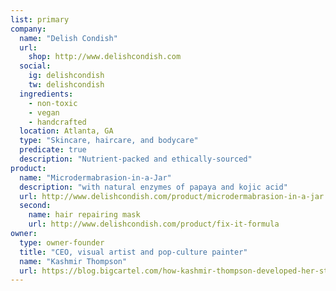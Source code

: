 ```yaml
---
list: primary
company:
  name: "Delish Condish"
  url:
    shop: http://www.delishcondish.com
  social:
    ig: delishcondish
    tw: delishcondish
  ingredients:
    - non-toxic
    - vegan
    - handcrafted
  location: Atlanta, GA
  type: "Skincare, haircare, and bodycare"
  predicate: true
  description: "Nutrient-packed and ethically-sourced"
product:
  name: "Microdermabrasion-in-a-Jar"
  description: "with natural enzymes of papaya and kojic acid"
  url: http://www.delishcondish.com/product/microdermabrasion-in-a-jar
  second:
    name: hair repairing mask
    url: http://www.delishcondish.com/product/fix-it-formula
owner:
  type: owner-founder
  title: "CEO, visual artist and pop-culture painter"
  name: "Kashmir Thompson"
  url: https://blog.bigcartel.com/how-kashmir-thompson-developed-her-style
---
```

